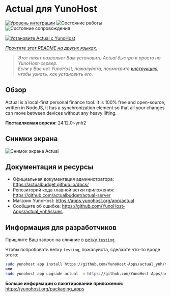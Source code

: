 <!--
Важно: этот README был автоматически сгенерирован <https://github.com/YunoHost/apps/tree/master/tools/readme_generator>
Он НЕ ДОЛЖЕН редактироваться вручную.
-->

# Actual для YunoHost

[![Уровень интеграции](https://apps.yunohost.org/badge/integration/actual)](https://ci-apps.yunohost.org/ci/apps/actual/)
![Состояние работы](https://apps.yunohost.org/badge/state/actual)
![Состояние сопровождения](https://apps.yunohost.org/badge/maintained/actual)

[![Установите Actual с YunoHost](https://install-app.yunohost.org/install-with-yunohost.svg)](https://install-app.yunohost.org/?app=actual)

*[Прочтите этот README на других языках.](./ALL_README.md)*

> *Этот пакет позволяет Вам установить Actual быстро и просто на YunoHost-сервер.*  
> *Если у Вас нет YunoHost, пожалуйста, посмотрите [инструкцию](https://yunohost.org/install), чтобы узнать, как установить его.*

## Обзор

Actual is a local-first personal finance tool. It is 100% free and open-source, written in NodeJS, it has a synchronization element so that all your changes can move between devices without any heavy lifting.

**Поставляемая версия:** 24.12.0~ynh2

## Снимки экрана

![Снимок экрана Actual](./doc/screenshots/screenshot.png)

## Документация и ресурсы

- Официальная документация администратора: <https://actualbudget.github.io/docs/>
- Репозиторий кода главной ветки приложения: <https://github.com/actualbudget/actual-server>
- Магазин YunoHost: <https://apps.yunohost.org/app/actual>
- Сообщите об ошибке: <https://github.com/YunoHost-Apps/actual_ynh/issues>

## Информация для разработчиков

Пришлите Ваш запрос на слияние в [ветку `testing`](https://github.com/YunoHost-Apps/actual_ynh/tree/testing).

Чтобы попробовать ветку `testing`, пожалуйста, сделайте что-то вроде этого:

```bash
sudo yunohost app install https://github.com/YunoHost-Apps/actual_ynh/tree/testing --debug
или
sudo yunohost app upgrade actual -u https://github.com/YunoHost-Apps/actual_ynh/tree/testing --debug
```

**Больше информации о пакетировании приложений:** <https://yunohost.org/packaging_apps>
